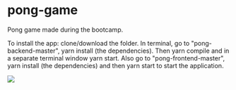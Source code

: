# pong-game

Pong game made during the bootcamp.

To install the app: clone/download the folder. In terminal, go to "pong-backend-master", yarn install (the dependencies). Then yarn compile and in a separate terminal window yarn start. Also go to "pong-frontend-master", yarn install (the dependencies) and then yarn start to start the application.

<img src="https://media.giphy.com/media/PQvBHnGK01O4mnLFmR/giphy.gif" />
